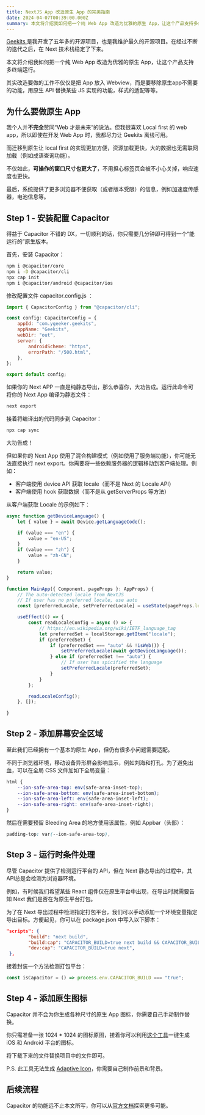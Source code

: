 ```yaml
---
title: NextJS App 改造原生 App 的完美指南
date: 2024-04-07T00:39:00.000Z
summary: 本文将介绍我如何把一个纯 Web App 改造为优雅的原生 App，让这个产品支持多终端运行。
---
```



[Geekits ](https://geekits.ygeeker.com/)是我开发了五年多的开源项目，也是我维护最久的开源项目。在经过不断的迭代之后，在 Next 技术栈稳定了下来。

本文将介绍我如何把一个纯 Web App 改造为优雅的原生 App，让这个产品支持多终端运行。

其实改造要做的工作不仅仅是把 App 放入 Webview，而是要移除原生app不需要的功能，用原生 API 替换某些 JS 实现的功能，样式的适配等等。

## 为什么要做原生 App

我个人并**不完全**赞同“Web 才是未来”的说法。但我很喜欢 Local first 的 web app，所以即使在开发 Web App 时，我都尽力让 Geekits 离线可用。

而迁移到原生让 local first 的实现更加方便，资源加载更快，大的数据也无需联网加载（例如成语查询功能）。

不仅如此，**可操作的窗口尺寸也更大了**，不用担心标签页会被不小心关掉，响应速度也更快。

最后，系统提供了更多浏览器不便获取（或者版本受限）的信息，例如加速度传感器，电池信息等。

## Step 1 - 安装配置 Capacitor

得益于 Capacitor 不错的 DX，一切顺利的话，你只需要几分钟即可得到一个“能运行的”原生版本。

首先，安装 Capacitor：

```bash
npm i @capacitor/core
npm i -D @capacitor/cli
npx cap init
npm i @capacitor/android @capacitor/ios
```

修改配置文件  capacitor.config.js ：

```javascript
import { CapacitorConfig } from "@capacitor/cli";

const config: CapacitorConfig = {
	appId: "com.ygeeker.geekits",
	appName: "Geekits",
	webDir: "out",
	server: {
		androidScheme: "https",
		errorPath: "/500.html",
	},
};

export default config;
```

如果你的 Next APP 一直是纯静态导出，那么恭喜你，大功告成。运行此命令可将你的 Next App 编译为静态文件：

```bash
next export
```

接着将编译出的代码同步到 Capacitor：

```bash
npx cap sync
```

大功告成！

但如果你的 Next App 使用了混合构建模式（例如使用了服务端功能），你可能无法直接执行 next export。你需要将一些依赖服务器的逻辑移动到客户端处理。例如：
- 客户端使用 device API 获取 locale（而不是 Next 的 Locale API）
- 客户端使用 hook 获取数据（而不是从 getServerProps 等方法）

从客户端获取 Locale 的示例如下：

```javascript
async function getDeviceLanguage() {
	let { value } = await Device.getLanguageCode();

	if (value === "en") {
		value = "en-US";
	}
	if (value === "zh") {
		value = "zh-CN";
	}

	return value;
}

function MainApp({ Component, pageProps }: AppProps) {
	// The auto-detected locale from NextJS
	// If user has no preferred locale, use auto
	const [preferredLocale, setPreferredLocale] = useState(pageProps.locale);

	useEffect(() => {
		const readLocaleConfig = async () => {
			// https://en.wikipedia.org/wiki/IETF_language_tag
			let preferredSet = localStorage.getItem("locale");
			if (preferredSet) {
				if (preferredSet === "auto" && !isWeb()) {
					setPreferredLocale(await getDeviceLanguage());
				} else if (preferredSet !== "auto") {
					// If user has spicified the language
					setPreferredLocale(preferredSet);
				}
			}
		};

		readLocaleConfig();
	}, []);
	
}
```

## Step 2 - 添加屏幕安全区域

至此我们已经拥有一个基本的原生 App，但仍有很多小问题需要适配。

不同于浏览器环境，移动设备异形屏会影响显示，例如刘海和打孔。为了避免出血，可以在全局 CSS 文件加如下全局变量：

```css
html {
	--ion-safe-area-top: env(safe-area-inset-top);
	--ion-safe-area-bottom: env(safe-area-inset-bottom);
	--ion-safe-area-left: env(safe-area-inset-left);
	--ion-safe-area-right: env(safe-area-inset-right);
}
```

然后在需要预留 Bleeding Area 的地方使用该属性，例如 Appbar（头部）：

```css
padding-top: var(--ion-safe-area-top),
```

## Step 3 - 运行时条件处理

尽管 Capacitor 提供了检测运行平台的 API，但在 Next 静态导出的过程中，其API总是会检测为浏览器环境。

例如，有时候我们希望某些 React 组件仅在原生平台中出现，在导出时就需要告知 Next 我们是否在为原生平台打包。

为了在 Next 导出过程中检测指定打包平台，我们可以手动添加一个环境变量指定导出目标。方便起见，你可以在 package.json 中写入以下脚本：

```json
"scripts": {
		"build": "next build",
		"build:cap": "CAPACITOR_BUILD=true next build && CAPACITOR_BUILD=true next export && npx cap sync",
		"dev:cap": "CAPACITOR_BUILD=true next",
 },
```

接着封装一个方法检测打包平台：

```javascript
const isCapacitor = () => process.env.CAPACITOR_BUILD === "true";
```

## Step 4 - 添加原生图标

Capacitor 并不会为你生成各种尺寸的原生 App 图标，你需要自己手动制作替换。

你只需准备一张 1024 * 1024 的图标原图，接着你可以利用[这个工具](https://www.appicon.co/)一键生成 iOS 和 Android 平台的图标。

将下载下来的文件替换项目中的文件即可。

P.S. 此工具无法生成 [Adaptive Icon](https://developer.android.com/develop/ui/views/launch/icon_design_adaptive)，你需要自己制作前景和背景。

## 后续流程

Capacitor 的功能远不止本文所写，你可以从[官方文档](https://capacitorjs.com/docs/)探索更多可能。
